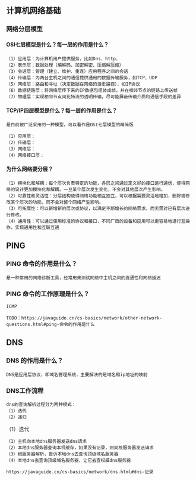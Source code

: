 ## 计算机网络基础

### 网络分层模型

#### OSI七层模型是什么？每一层的作用是什么？

```
（1）应用层：为计算机用户提供服务，比如Dns、http、
（2）表示层：数据处理（编解码、加密解密、压缩解压缩）
（3）会话层：管理（建立、维护、重连）应用程序之间的会话
（4）传输层：为两台主机之间的通信提供通用的数据传输服务，如TCP、UDP
（5）网络层：路由和寻址（决定数据在网络的游走路径），如IP协议
（6）数据链路层：将网络层传下来的IP数据包组装成帧，并在相邻节点的链路上传送帧
（7）物理层：实现相邻节点间比特流的透明传输，尽可能屏蔽传输介质和通信手段的差异
```

#### TCP/IP四层模型是什么？每一层的作用是什么？

```
是目前被广泛采用的一种模型，可以看作是OSI七层模型的精简版

（1）应用层：
（2）传输层：
（3）网络层：
（4）网络接口层：
```

#### 为什么网络要分层？

```
（1）模块化和解耦：每个层次负责特定的功能，各层之间通过定义好的接口进行通信，使得网络的设计更加模块化和解耦。一旦某个层次发生变化，不会对其他层次产生影响。
（2）可靠性和灵活性：分层结构使得网络功能相互独立，可以根据需要灵活地增加、删除或修改某个层次的功能，而不会对整个网络产生影响。
（3）可拓展性：可以新增新的层次或协议，以满足不断增长的网络需求，而无需对已有层次进行修改。
（4）通用性：可以通过使用标准的协议和接口，不同厂商的设备和应用可以更容易地进行互操作，实现通用性和互联互通
```











## PING

### PING 命令的作用是什么？

```
是一种常用的网络诊断工具，经常用来测试网络中主机之间的连通性和网络延迟
```

### PING 命令的工作原理是什么？

```
ICMP

TODO：https://javaguide.cn/cs-basics/network/other-network-questions.html#ping-命令的作用是什么
```



## DNS

### DNS 的作用是什么？

```
DNS是应用层协议，即域名管理系统，主要解决的是域名和ip地址的映射
```

### DNS工作流程

```
dns的查询解析过程分为两种模式：
（1）迭代
（2）递归
```

（1）迭代

```
（1）主机向本地dns服务器发送dns请求
（2）本地dns服务器查询本机缓存，如果没有记录，则向根服务器发送请求
（3）根服务器解析，告诉本地dns去查询顶级域名服务器
（4）本地dns去查询顶级域名服务器，让它去查权威dns服务器

https://javaguide.cn/cs-basics/network/dns.html#dns-记录
```

